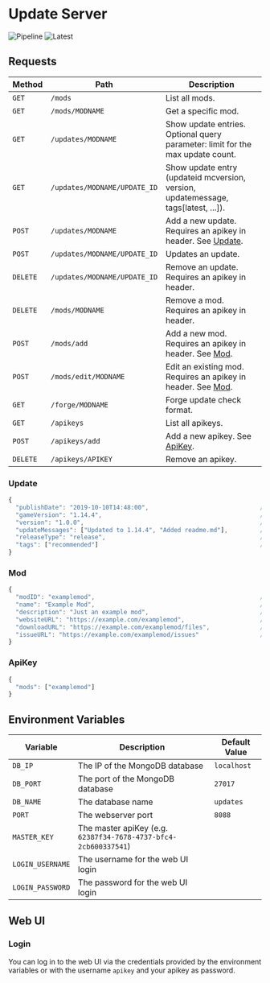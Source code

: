 # Update Server

![Pipeline](https://badges.maxhenkel.de/pipeline/14278390) ![Latest](https://badges.maxhenkel.de/tag/14278390)

## Requests

| Method   | Path                         | Description                                                                        |
| -------- | ---------------------------- | ---------------------------------------------------------------------------------- |
| `GET`    | `/mods`                      | List all mods.                                                                     |
| `GET`    | `/mods/MODNAME`              | Get a specific mod.                                                                |
| `GET`    | `/updates/MODNAME`           | Show update entries. Optional query parameter: limit for the max update count.     |
| `GET`    | `/updates/MODNAME/UPDATE_ID` | Show update entry (updateid mcversion, version, updatemessage, tags[latest, ...]). |
| `POST`   | `/updates/MODNAME`           | Add a new update. Requires an apikey in header. See [Update](#update).             |
| `POST`   | `/updates/MODNAME/UPDATE_ID` | Updates an update.                                                                 |
| `DELETE` | `/updates/MODNAME/UPDATE_ID` | Remove an update. Requires an apikey in header.                                    |
| `DELETE` | `/mods/MODNAME`              | Remove a mod. Requires an apikey in header.                                        |
| `POST`   | `/mods/add`                  | Add a new mod. Requires an apikey in header. See [Mod](#mod).                      |
| `POST`   | `/mods/edit/MODNAME`         | Edit an existing mod. Requires an apikey in header. See [Mod](#mod).               |
| `GET`    | `/forge/MODNAME`             | Forge update check format.                                                         |
| `GET`    | `/apikeys`                   | List all apikeys.                                                                  |
| `POST`   | `/apikeys/add`               | Add a new apikey. See [ApiKey](#apikey).                                           |
| `DELETE` | `/apikeys/APIKEY`            | Remove an apikey.                                                                  |

### Update

```js
{
  "publishDate": "2019-10-10T14:48:00",                               // The publishing date (used to order the updates).
  "gameVersion": "1.14.4",                                            // The game version.
  "version": "1.0.0",                                                 // The mod version.
  "updateMessages": ["Updated to 1.14.4", "Added readme.md"],         // The update messages (Changelog etc.).
  "releaseType": "release",                                           // The release type [alpha, beta, release]. Default value: "release".
  "tags": ["recommended"]                                             // Additional tags e.g. recommended.
}
```

### Mod

```js
{
  "modID": "examplemod",                                              // The mod ID (used to identify the mod)
  "name": "Example Mod",                                              // The name of the mod
  "description": "Just an example mod",                               // The mod description
  "websiteURL": "https://example.com/examplemod",                     // The URL to the mods website
  "downloadURL": "https://example.com/examplemod/files",              // The URL to the mods download page
  "issueURL": "https://example.com/examplemod/issues"                 // The issue tracker url of this mod
}
```

### ApiKey

```js
{
  "mods": ["examplemod"]                                                // The mods that this key has access to ("*" for every mod)
}
```

## Environment Variables

| Variable         | Description                                                     | Default Value |
| ---------------- | --------------------------------------------------------------- | ------------- |
| `DB_IP`          | The IP of the MongoDB database                                  | `localhost`   |
| `DB_PORT`        | The port of the MongoDB database                                | `27017`       |
| `DB_NAME`        | The database name                                               | `updates`     |
| `PORT`           | The webserver port                                              | `8088`        |
| `MASTER_KEY`     | The master apiKey (e.g. `62387f34-7678-4737-bfc4-2cb600337541`) |               |
| `LOGIN_USERNAME` | The username for the web UI login                               |               |
| `LOGIN_PASSWORD` | The password for the web UI login                               |               |

## Web UI

### Login

You can log in to the web UI via the credentials provided by the environment variables or with the username `apikey` and your apikey as password.
